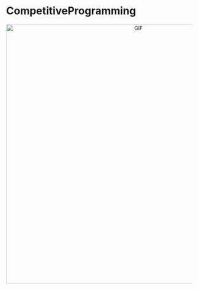 # CompetitiveProgramming

<div align="center">
<img hight="300" width="700" alt="GIF" align="center" src="https://github.com/LoSpiri/DataMining/blob/master/simpsons_mining.gif">
</div>
